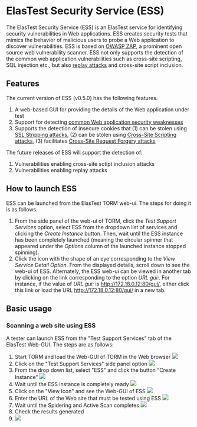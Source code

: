 # ElasTest Security Service (ESS)

The ElasTest Security Service (ESS) is an ElasTest service for identifying security vulnerabilities in Web applications. ESS creates security tests that mimics the behavior of malicious users to probe a Web application to discover vulnerabilities. ESS is based on [OWASP ZAP](https://www.owasp.org/index.php/OWASP_Zed_Attack_Proxy_Project), a prominent open source web vulnerability scanner. ESS not only supports the detection of the common web application vulnerabilities such as cross-site scripting, SQL injection etc., but also [replay attacks](https://pdfs.semanticscholar.org/270c/cf24e8be8421515f5121600f248e841f424d.pdf?_ga=2.125276362.151869347.1515086898-1552517986.1515086898) and cross-site script inclusion.

## Features
The current version of ESS (v0.5.0) has the following features.
1. A web-based GUI for providing the details of the Web application under test
2. Support for detecting [common Web application security weaknesses](https://www.owasp.org/index.php/Top_10-2017_Top_10)
2. Supports the detection of insecure cookies that (1) can be stolen using [SSL Stripping attacks](https://paladion.net/ssl-stripping-revisiting-http-downgrading-attacks/), (2) can be stolen using [Cross-Site Scripting attacks](https://en.wikipedia.org/wiki/Cross-site_scripting), (3) facilitates [Cross-Site Request Forgery attacks](https://en.wikipedia.org/wiki/Cross-site_request_forgery)

The future releases of ESS will support the detection of:
1. Vulnerabilities enabling cross-site sctipt inclusion attacks
2. Vulnerabilities enabling replay attacks

## How to launch ESS

ESS can be launched from the ElasTest TORM web-ui. The steps for doing it is as follows.
1. From the side panel of the web-ui of TORM, click the _Test Support Services_ option, select ESS from the dropdown list of services and clicking the _Create Instance_ button. Then, wait until the ESS instance has been completely launched (meaning the circular spinner that appeared under the _Options_ column of the launched instance stopped spinning).
2. Click the icon with the shape of an eye corresponding to the _View Service Detail Option_. From the displayed details, scroll down to see the web-ui of ESS. Alternately, the ESS web-ui can be viewed in another tab by clicking on the link corresponding to the option _URL gui:_. For instance, if the value of _URL gui:_ is http://172.18.0.12:80/gui/, either click this link or load the URL http://172.18.0.12:80/gui/ in a new tab.

## Basic usage
### Scanning a web site using ESS
A tester can launch ESS from the "Test Support Services" tab of the ElasTest Web-GUI. The steps are as follows:
1. Start TORM and load the Web-GUI of TORM in the Web browser
![][TORM GUI]
2. Click on the "Test Support Services" side panel option
![][Click TSS]
3. From the drop down list, select "ESS" and click the button "Create Instance"
![][Launch ESS]
4. Wait until the ESS instance is completely ready
![][Load ESS]
5. Click on the "View Icon" and see the Web-GUI of ESS
![][ESS GUI]
6. Enter the URL of the Web site that must be tested using ESS
![][Enter SUT URL]
7. Wait until the Spidering and Active Scan completes
![][ESS Progress]
8. Check the results generated
9. ![][ESS Results]
 
[TORM GUI]: http://elastest.io/images/logos_elastest/elastest-logo-gray-small.png
[Click TSS]: http://elastest.io/images/logos_elastest/elastest-logo-gray-small.png
[Launch ESS]: http://elastest.io/images/logos_elastest/elastest-logo-gray-small.png
[Load ESS]: https://drive.google.com/open?id=1MxXydJOlqZ37-CrufUTsCuoYeIsvdqvx
[ESS GUI]: http://elastest.io/images/logos_elastest/elastest-logo-gray-small.png
[Enter SUT URL]: http://elastest.io/images/logos_elastest/elastest-logo-gray-small.png
[ESS Progress]: http://elastest.io/images/logos_elastest/elastest-logo-gray-small.png
[ESS Results]: http://elastest.io/images/logos_elastest/elastest-logo-gray-small.png


